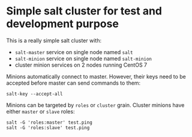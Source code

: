 # Simple salt cluster for test and development purpose

This is a really simple salt cluster with:
* `salt-master` service on single node named `salt`
* `salt-minion` service on single node named `salt-minion`
* cluster minion services on 2 nodes running CentOS 7

Minions automatically connect to master. However, their keys need to be
accepted before master can send commands to them:
```
salt-key --accept-all
```

Minions can be targeted by `roles` or `cluster` grain. Cluster minions have either
`master` or `slave` roles:
```
salt -G 'roles:master' test.ping
salt -G 'roles:slave' test.ping
```
